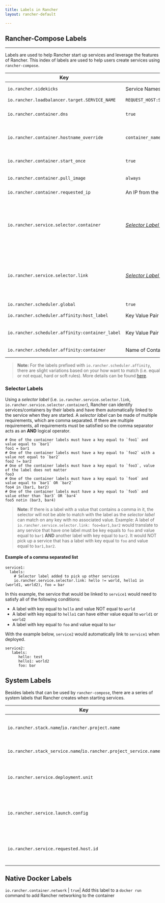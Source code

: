 ```yaml
---
title: Labels in Rancher
layout: rancher-default

---
```


## Rancher-Compose Labels 
---

Labels are used to help Rancher start up services and leverage the features of Rancher. This index of labels are used to help users create services using `rancher-compose`. 

Key | Value |Description
----|-----|---
`io.rancher.sidekicks` | Service Names  | Used to define what services are [sidekicks]({{site.baseurl}}/rancher/rancher-compose/#sidekicks)
`io.rancher.loadbalancer.target.SERVICE_NAME` | `REQUEST_HOST:SOURCE_PORT/REQUEST_PATH=TARGET_PORT` |Used to determine [L7 Load Balancing]({{site.baseurl}}/rancher/rancher-compose/rancher-services/#advanced-load-balancing-(l7))
`io.rancher.container.dns`| `true` | Service is able to use Rancher DNS based service discovery and network will be the host network.
`io.rancher.container.hostname_override` | `container_name` | Used to set the hostname of the container to the name of the container (e.g. StackName_ServiceName_CreateIndex)
`io.rancher.container.start_once` |`true` | Used to run a container once and have it remain in stopped state while the service remains in `active` state
`io.rancher.container.pull_image` | `always` | Used to always pull a new image before deploying container. 
`io.rancher.container.requested_ip` | An IP from the 10.42.0.0/16 address space | Allows you to pick a specific IP for a container
`io.rancher.service.selector.container` |  [_Selector Label_ Values]({{site.baseurl}}/rancher/labels/#selector-labels) | Used on a service so that new standalone containers can be selected to join the service DNS. Note: As standalone containers, none of the service actions will affect the standalone container (i.e. deactivate/delete service, restart service, healthcheck, etc). 
`io.rancher.service.selector.link` | [_Selector Label_ Values]({{site.baseurl}}/rancher/labels/#selector-labels) | Used on a service to allow new services to be linked to the service based on service labels. Example: Service1 has a label `io.rancher.service.selector.link: foo=bar`. Any services that are added to Rancher that have a `foo=bar` label will automatically be linked to Service1. 
`io.rancher.scheduler.global` | `true` | Used to set [global services]({{site.baseurl}}/rancher/rancher-compose/scheduling/#global-service)
`io.rancher.scheduler.affinity:host_label` | Key Value Pair of Host Label| Used to schedule containers on hosts based on [host label]({{site.baseurl}}/rancher/rancher-compose/scheduling/#finding-hosts-with-host-labels) 
`io.rancher.scheduler.affinity:container_label` | Key Value Pair of Any Container Label | Used to schedule containers on hosts based on [container label or service name]({{site.baseurl}}/rancher/rancher-compose/scheduling/#finding-hosts-with-container-labels) 
`io.rancher.scheduler.affinity:container` | Name of Container | Used to schedule containers on hosts based on [container name]({{site.baseurl}}/rancher/rancher-compose/scheduling/#finding-hosts-with-container-names)

> **Note:** For the labels prefixed with `io.rancher.scheduler.affinity`, there are slight variations based on your how want to match (i.e. equal or not equal, hard or soft rules). More details can be found [here]({{site.baseurl}}/rancher/rancher-compose/scheduling/#table-of-scheduling-labels).

### Selector Labels

Using a _selector label_ (i.e. `io.rancher.service.selector.link`, `io.rancher.service.selector.container`), Rancher can identify services/containers by their labels and have them automatically linked to the service when they are started. A _selector label_ can be made of multiple requirements, which are comma separated. If there are multiple requirements, all requirements must be satisfied so the comma separator acts as an **AND** logical operator. 

```
# One of the container labels must have a key equal to `foo1` and value equal to `bar1`
foo1 = bar1
# One of the container labels must have a key equal to `foo2` with a value not equal to `bar2` 
foo2 != bar2
# One of the container labels must have a key equal to `foo3`, value of the label does not matter
foo3
# One of the container labels must have a key equal to `foo4` and value equal to `bar1` OR `bar2`
foo4 in (bar1, bar2)
# One of the container labels must have a key equal to `foo5` and value other than `bar3` OR `bar4`
foo5 notin (bar3, bar4)
```

> **Note:** If there is a label with a value that contains a comma in it, the selector will not be able to match with the label as the _selector label_ can match on any key with no associated value. Example: A label of `io.rancher.service.selector.link: foo=bar1,bar2` would translate to any service that have one label must be key equals to `foo` and value equal to `bar1` **AND** another label with key equal to `bar2`. It would NOT pick up a service that has a label with key equal to `foo` and value equal to `bar1,bar2`. 

#### Example of a comma separated list

```
service1: 
  labels:
    # Selector label added to pick up other services
    io.rancher.service.selector.link: hello != world, hello1 in (world1, world2), foo = bar
```

In this example, the service that would be linked to `service1` would need to satisfy all of the following conditions:

* A label with key equal to `hello` and value NOT equal to `world`
* A label with key equal to `hello1` can have either value equal to `world1` or `world2`
* A label with key equal to `foo` and value equal to `bar`


With the example below, `service2` would automatically link to `service1` when deployed.

```
service2:
   labels:
      hello: test
      hello1: world2
      foo: bar
```

## System Labels

Besides labels that can be used by `rancher-compose`, there are a series of system labels that Rancher creates when starting services.

Key | Description
----|---
`io.rancher.stack.name`/`io.rancher.project.name` | Used to define the stack name of service
`io.rancher.stack_service.name`/`io.rancher.project_service.name`|Determines the name of the stack 
`io.rancher.service.deployment.unit` |  Used to define the deployments for sidekicked services.
`io.rancher.service.launch.config` |   Used to define configurations for side kicked services.
`io.rancher.service.requested.host.id` |  Used by the scheduler to know which host it was scheduled on


## Native Docker Labels

`io.rancher.container.network` | `true`|  Add this label to a `docker run` command to add Rancher networking to the container